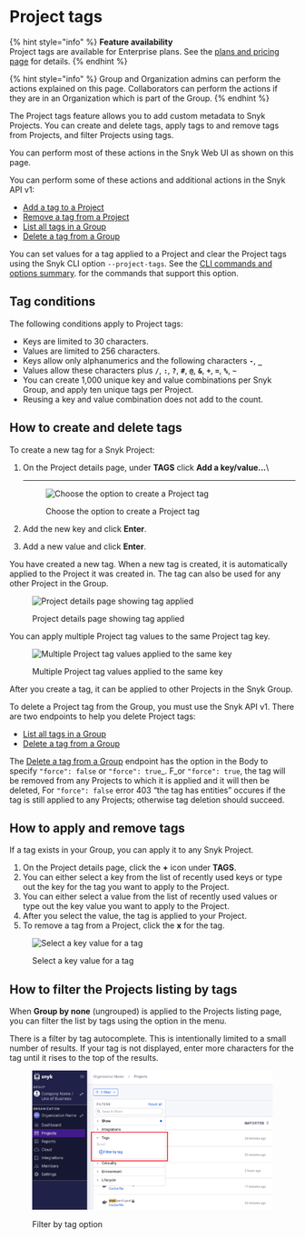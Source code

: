 # Project tags

{% hint style="info" %}
**Feature availability**\
Project tags are available for Enterprise plans. See the [plans and pricing page](https://snyk.io/plans/) for details.
{% endhint %}

{% hint style="info" %}
Group and Organization admins can perform the actions explained on this page. Collaborators can perform the actions if they are in an Organization which is part of the Group.
{% endhint %}

The Project tags feature allows you to add custom metadata to Snyk Projects. You can create and delete tags, apply tags to and remove tags from Projects, and filter Projects using tags.

You can perform most of these actions in the Snyk Web UI as shown on this page.

You can perform some of these actions and additional actions in the Snyk API v1:

* [Add a tag to a Project](https://snyk.docs.apiary.io/#reference/projects/project-tags/add-a-tag-to-a-project)
* [Remove a tag from a Project ](https://snyk.docs.apiary.io/#reference/projects/remove-project-tag/remove-a-tag-from-a-project)
* [List all tags in a Group](https://snyk.docs.apiary.io/#reference/groups/list-members-in-a-group)
* [Delete a tag from a Group](https://snyk.docs.apiary.io/#reference/groups/delete-tag-from-group/delete-tag-from-group)

You can set values for a tag applied to a Project and clear the Project tags using the Snyk CLI option `--project-tags`. See the [CLI commands and options summary](../../snyk-cli/cli-commands-and-options-summary.md). for the commands that support this option.

## Tag conditions

The following conditions apply to Project tags:

* Keys are limited to 30 characters.
* Values are limited to 256 characters.
* Keys allow only alphanumerics and the following characters **`-`**, **`_`**
* Values allow these characters plus **`/`**, **`:`**, **`?`**, **`#`**, **`@`**, **`&`**, **`+`**, **`=`**, **`%`**, **`~`**
* You can create 1,000 unique key and value combinations per Snyk Group, and apply ten unique tags per Project.
* Reusing a key and value combination does not add to the count.

## **How to create and delete tags**

To create a new tag for a Snyk Project:

1.  On the Project details page, under **TAGS** click **Add a key/value...**\\

    ***

    <figure><img src="../../.gitbook/assets/projects-tags_20sept2022.png" alt="Choose the option to create a Project tag"><figcaption><p>Choose the option to create a Project tag</p></figcaption></figure>
2. Add the new key and click **Enter**.
3. Add a new value and click **Enter**.

You have created a new tag. When a new tag is created, it is automatically applied to the Project it was created in. The tag can also be used for any other Project in the Group.

<figure><img src="../../.gitbook/assets/screenshot_2020-09-29_at_17.58.47.png" alt="Project details page showing tag applied"><figcaption><p>Project details page showing tag applied</p></figcaption></figure>

You can apply multiple Project tag values to the same Project tag key.

<figure><img src="../../.gitbook/assets/screenshot_2020-09-29_at_18.04.30.png" alt="Multiple Project tag values applied to the same key"><figcaption><p>Multiple Project tag values applied to the same key</p></figcaption></figure>

After you create a tag, it can be applied to other Projects in the Snyk Group.

To delete a Project tag from the Group, you must use the Snyk API v1. There are two endpoints to help you delete Project tags:

* [List all tags in a Group](https://snyk.docs.apiary.io/#reference/groups/list-members-in-a-group)
* [Delete a tag from a Group](https://snyk.docs.apiary.io/#reference/groups/delete-tag-from-group/delete-tag-from-group)

The [Delete a tag from a Group](https://snyk.docs.apiary.io/#reference/groups/delete-tag-from-group/delete-tag-from-group) endpoint has the option in the Body to specify `"force": false` or `"force": true`_. F_or `"force": true`, the tag will be removed from any Projects to which it is applied and it will then be deleted, For `"force": false` error 403 “the tag has entities” occures if the tag is still applied to any Projects; otherwise tag deletion should succeed.&#x20;

## **How to apply and remove tags**

If a tag exists in your Group, you can apply it to any Snyk Project.

1. On the Project details page, click the **+** icon under **TAGS**.
2. You can either select a key from the list of recently used keys or type out the key for the tag you want to apply to the Project.
3. You can either select a value from the list of recently used values or type out the key value you want to apply to the Project.
4. After you select the value, the tag is applied to your Project.
5. To remove a tag from a Project, click the **x** for the tag.

<figure><img src="../../.gitbook/assets/screenshot_2020-09-29_at_18.14.44.png" alt="Select a key value for a tag"><figcaption><p>Select a key value for a tag</p></figcaption></figure>

## How to filter the Projects listing by tags

When **Group by none** (ungrouped) is applied to the Projects listing page, you can filter the list by tags using the option in the menu.

There is a filter by tag autocomplete. This is intentionally limited to a small number of results. If your tag is not displayed, enter more characters for the tag until it rises to the top of the results.

<figure><img src="../../.gitbook/assets/Screenshot 2023-01-24 at 08.23.14.png" alt="Filter by tag option"><figcaption><p>Filter by tag option</p></figcaption></figure>
